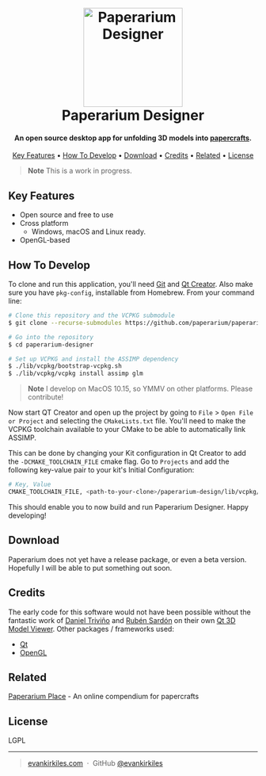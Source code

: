 <h1 align="center">
  <br>
  <a href="https://paperarium.place"><img src="https://user-images.githubusercontent.com/30581915/198012667-d384e1c4-33c3-4960-8f72-00f10803fc39.png" alt="Paperarium Designer" width="200"></a>
  <br>
  Paperarium Designer
  <br>
</h1>

<h4 align="center">An open source desktop app for unfolding 3D models into <a href="https://paperarium.place" target="_blank">papercrafts</a>.</h4>

<p align="center">
  <a href="#key-features">Key Features</a> •
  <a href="#how-to-develop">How To Develop</a> •
  <a href="#download">Download</a> •
  <a href="#credits">Credits</a> •
  <a href="#related">Related</a> •
  <a href="#license">License</a>
</p>

> **Note**
> This is a work in progress.

## Key Features

* Open source and free to use
* Cross platform
  - Windows, macOS and Linux ready.
* OpenGL-based

## How To Develop

To clone and run this application, you'll need [Git](https://git-scm.com) and [Qt Creator](https://www.qt.io/product/development-tools). Also make sure you have `pkg-config`, installable from Homebrew. From your command line:

```bash
# Clone this repository and the VCPKG submodule
$ git clone --recurse-submodules https://github.com/paperarium/paperarium-designer

# Go into the repository
$ cd paperarium-designer

# Set up VCPKG and install the ASSIMP dependency
$ ./lib/vcpkg/bootstrap-vcpkg.sh
$ ./lib/vcpkg/vcpkg install assimp glm
```

> **Note**
> I develop on MacOS 10.15, so YMMV on other platforms. Please contribute!

Now start QT Creator and open up the project by going to `File` > `Open File or Project` and selecting the `CMakeLists.txt` file. You'll need to make the VCPKG toolchain available to your CMake to be able to automatically link ASSIMP.

This can be done by changing your Kit configuration in Qt Creator to add the `-DCMAKE_TOOLCHAIN_FILE` cmake flag. Go to `Projects` and add the following key-value pair to your kit's Initial Configuration:

```bash
# Key, Value
CMAKE_TOOLCHAIN_FILE, <path-to-your-clone>/paperarium-design/lib/vcpkg/scripts/buildsystems/vcpkg.cmake
```

This should enable you to now build and run Paperarium Designer. Happy developing!

## Download

Paperarium does not yet have a release package, or even a beta version. Hopefully I will be able to put something out soon.

## Credits

The early code for this software would not have been possible without the fantastic work of [Daniel Triviño](https://github.com/dibu13) and [Rubén Sardón](https://github.com/cumus/) on their own [Qt 3D Model Viewer](https://github.com/cumus/QT-3D-Model-Viewer). Other packages / frameworks used:

- [Qt](https://www.qt.io)
- [OpenGL](https://www.opengl.org)

## Related

[Paperarium Place](https://paperarium.place) - An online compendium for papercrafts

## License

LGPL

---

> [evankirkiles.com](https://evankirkiles.com) &nbsp;&middot;&nbsp;
> GitHub [@evankirkiles](https://github.com/evankirkiles)
